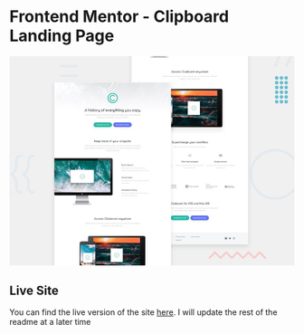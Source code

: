# Frontend Mentor - Clipboard Landing Page

![Design preview for the Clipboard Landing Page coding challenge](./develop/assets/images/desktop-preview.jpg)

## Live Site

You can find the live version of the site [here](). I will update the rest of the readme at a later time